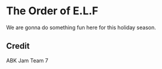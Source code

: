 # The Order of E.L.F

We are gonna do something fun here for this holiday season.

## Credit

ABK Jam Team 7
